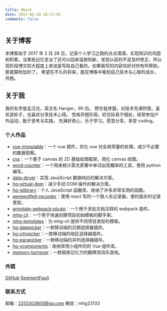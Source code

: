 ```yaml
---
title: About
date: 2017-02-28 20:17:01
comments: false
---
```


## 关于博客

本博客始于 2017 年 2 月 28 日，记录个人学习之路的点点滴滴，实现知识的巩固和积累。当某些记忆变淡了还可以回来温故知新，发现以前的不足及时修正，所以现阶段博文较大程度上来说是写给自己看的，如果我写的内容恰好对你有所帮助，那就算附加的了。
希望在不久的将来，能在博客中看到自己技术与心智的成长，共勉。

## 关于我

我的名字是孟汉光，英文名 Hanger，90 后。
野生程序猿，对技术充满热情，喜欢造轮子，也喜欢分享技术心得。
性格开朗乐观，好交际易于相处，经常参加户外运动，勤于思考与实践。
充满好奇心，乐于学习，愿意分享，享受 coding。

### 个人作品

- [vue-immutable](https://github.com/hamger/vue-immutable)：一个 vue 插件，优化 vue 对全局常量的处理，减少不必要的数据观察。
- [cvs](https://github.com/hamger/cvs)：一个基于 canvas 的 2D 基础绘图框架，简化 canvas 绘图。
- [word-counter](https://github.com/hamger/word-counter)：一个用来统计英文原著中单词出现概率的工具，使用 python 编写。
- [data-dirver](https://github.com/hamger/data-dirver)：实现 JavaScript 数据响应的解决方案。
- [hg-virtual-dom](https://github.com/hamger/hg-virtual-dom)：减少手动 DOM 操作的解决方案。
- [hg-jslibrary](https://github.com/hamger/hg-jslibrary)：个人 JavaScript 函数库，收纳了许多非常实用的函数。
- [werewolfkill-recorder](https://github.com/hamger/werewolfkill-recorder)：使用 react 写的一个狼人杀记录器，便利面杀时记录票型。
- [annotate-webpack-plugin](https://github.com/hamger/annotate-webpack-plugin)：一个用于添加文档注释的 webpack 插件。
- [mhg-cli](https://github.com/hamger/mhg-cli)：一个用于快速创建项目初始模板的脚手架。
- [mhg-templates](https://github.com/hamger/mhg-templates)：为 mhg-cli 提供不同项目类型的模板。
- [hg-datepicker](https://github.com/hamger/hg-datepicker)：一款移动端的日期选择器插件。
- [hg-citypicker](https://github.com/hamger/hg-citypicker)：一款移动端的地区选择器插件。
- [hg-parapicker](https://github.com/hamger/hg-parapicker)：一款移动端的并列选择器插件。
- [hg-vcomponents](https://github.com/hamger/hg-vcomponents)：收纳常用小组件的的 Vue 组件库。
- [memory-turnover](https://github.com/hamger/memory-turnover)：一款锻炼记忆力的翻牌消消乐游戏。

### 外链

[GitHub](https://github.com/hamger)
[SegmentFault](https://segmentfault.com/u/mhg12300)

<!-- [我的简历](https://hamger.github.io/hg-resume/) -->

### 联系方式

邮箱：2313303800@qq.com
微信：mhg23133
